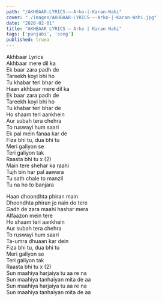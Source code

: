 ```yaml
---
path: "/AKHBAAR-LYRICS-–-Arko-|-Karan-Wahi"
cover: "./images/AKHBAAR-LYRICS-–-Arko-|-Karan-Wahi.jpg"
date: "2020-02-01"
title: "AKHBAAR LYRICS – Arko | Karan Wahi"
tags: ['punjabi', 'song']
published: truea
---
```

  
Akhbaar Lyrics  
Akhbaar mere dil ka  
Ek baar zara padh de  
Tareekh koyi bhi ho  
Tu khabar teri bhar de  
Haan akhbaar mere dil ka  
Ek baar zara padh de  
Tareekh koyi bhi ho  
Tu khabar teri bhar de  
Ho shaam teri aankhein  
Aur subah tera chehra  
To ruswayi hum saari  
Ek pal mein fanaa kar de  
Fiza bhi tu, dua bhi tu  
Meri galiyon se  
Teri galiyon tak  
Raasta bhi tu x (2)  
Main tere shehar ka raahi  
Tujh bin har pal aawara  
Tu sath chale to manzil  
Tu na ho to banjara  
  
  
  
  
  
  
Haan dhoondhta phiran main  
Dhoondhta phiran jo nain do tere  
Gadh de zara maahi hashar mera  
Alfaazon mein tere  
Ho shaam teri aankhein  
Aur subah tera chehra  
To ruswayi hum saari  
Ta-umra dhuaan kar dein  
Fiza bhi tu, dua bhi tu  
Meri galiyon se  
Teri galiyon tak  
Raasta bhi tu x (2)  
Sun maahiya harjaiya tu aa re na  
Sun maahiya tanhaiyan mita de aa  
Sun maahiya harjaiya tu aa re na  
Sun maahiya tanhaiyan mita de aa  
